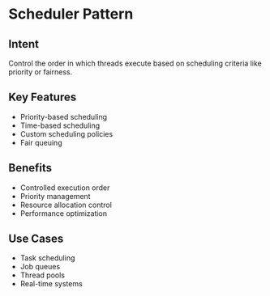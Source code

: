 # Scheduler Pattern

## Intent
Control the order in which threads execute based on scheduling criteria like priority or fairness.

## Key Features
- Priority-based scheduling
- Time-based scheduling
- Custom scheduling policies
- Fair queuing

## Benefits
- Controlled execution order
- Priority management
- Resource allocation control
- Performance optimization

## Use Cases
- Task scheduling
- Job queues
- Thread pools
- Real-time systems
